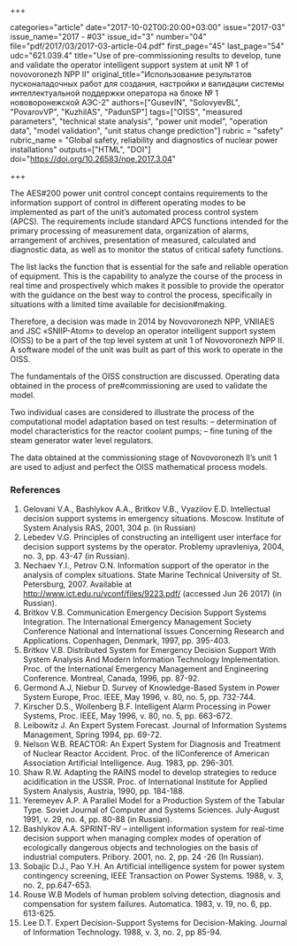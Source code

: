 +++

categories="article"
date="2017-10-02T00:20:00+03:00"
issue="2017-03"
issue_name="2017 - #03"
issue_id="3"
number="04"
file="pdf/2017/03/2017-03-article-04.pdf"
first_page="45"
last_page="54"
udc="621.039.4"
title="Use of pre-commissioning results to develop, tune and validate the operator intelligent support system at unit № 1 of novovoronezh NPP II"
original_title="Использование результатов пусконаладочных работ для создания, настройки и валидации системы интеллектуальной поддержки оператора на блоке № 1 нововоронежской АЭС-2"
authors=["GusevIN", "SolovyevBL", "PovarovVP", "KuzhilAS", "PadunSP"]
tags=["OISS", "measured parameters", "technical state analysis", "power unit model", "operation data", "model validation", "unit status change prediction"]
rubric = "safety"
rubric_name = "Global safety, reliability and diagnostics of nuclear power installations"
outputs=["HTML", "DOI"]
doi="https://doi.org/10.26583/npe.2017.3.04"

+++

The AES#200 power unit control concept contains requirements to the information support of control in different operating modes to be implemented as part of the unit’s automated process control system (APCS). The requirements include standard APCS functions intended for the primary processing of measurement data, organization of alarms, arrangement of archives, presentation of measured, calculated and diagnostic data, as well as to monitor the status of critical safety functions.

The list lacks the function that is essential for the safe and reliable operation of equipment. This is the capability to analyze the course of the process in real time and prospectively which makes it possible to provide the operator with the guidance on the best way to control the process, specifically in situations with a limited time available for decision#making.

Therefore, a decision was made in 2014 by Novovoronezh NPP, VNIIAES and JSC «SNIIP-Atom» to develop an operator intelligent support system (OISS) to be a part of the top level system at unit 1 of Novovoronezh NPP II. A software model of the unit was built as part of this work to operate in the OISS.

The fundamentals of the OISS construction are discussed. Operating data obtained in the process of pre#commissioning are used to validate the model.

Two individual cases are considered to illustrate the process of the computational model adaptation based on test results:
– determination of model characteristics for the reactor coolant pumps;
– fine tuning of the steam generator water level regulators.

The data obtained at the commissioning stage of Novovoronezh II’s unit 1 are used to adjust and perfect the OISS mathematical process models.

### References

1. Gelovani V.A., Bashlykov A.A., Britkov V.B., Vyazilov E.D. Intellectual decision support systems in emergency situations. Moscow. Institute of System Analysis RAS, 2001, 304 p. (in Russian)
2. Lebedev V.G. Principles of constructing an intelligent user interface for decision support systems by the operator. Problemy upravleniya, 2004, no. 3, pp. 43-47 (in Russian).
3. Nechaev Y.I., Petrov O.N. Information support of the operator in the analysis of complex situations. State Marine Technical University of St. Petersburg, 2007. Available at http://www.ict.edu.ru/vconf/files/9223.pdf/ (accessed Jun 26 2017) (in Russian).
4. Britkov V.B. Communication Emergency Decision Support Systems Integration. The International Emergency Management Society Conference National and International Issues Concerning Research and Applications. Copenhagen, Denmark, 1997, pp. 395-403.
5. Britkov V.B. Distributed System for Emergency Decision Support With System Analysis And Modern Information Technology Implementation. Proc. of the International Emergency Management and Engineering Conference. Montreal, Canada, 1996, pp. 87-92.
6. Germond A.J, Niebur D. Survey of Knowledge-Based System in Power System Europe, Proc. IEEE, May 1996, v. 80, no. 5, pp. 732-744.
7. Kirscher D.S., Wollenberg B.F. Intelligent Alarm Processing in Power Systems, Proc. IEEE, May 1996, v. 80, no. 5, pp. 663-672.
8. Leibowitz J. An Expert System Forecast. Journal of Information Systems Management, Spring 1994, pp. 69-72.
9. Nelson W.B. REACTOR: An Expert System for Diagnosis and Treatment of Nuclear Reactor Accident. Proc. of the IIConference of American Association Artificial Intelligence. Aug. 1983, pp. 296-301.
10. Shaw R.W. Adapting the RAINS model to develop strategies to reduce acidification in the USSR. Proc. of International Institute for Applied System Analysis, Austria, 1990, pp. 184-188.
11. Yeremeyev A.P. A Parallel Model for a Production System of the Tabular Type. Soviet Journal of Computer and Systems Sciences. July-August 1991, v. 29, no. 4, pp. 80-88 (in Russian).
12. Bashlykov A.A. SPRINT-RV – intelligent information system for real-time decision support when managing complex modes of operation of ecologically dangerous objects and technologies on the basis of industrial computers. Pribory. 2001, no. 2, pp. 24 -26 (In Russian).
13. Sobajic D.J., Pao Y.H. An Artificial intelligence system for power system contingency screening, IEEE Transaction on Power Systems. 1988, v. 3, no. 2, pp.647-653.
14. Rouse W.B Models of human problem solving detection, diagnosis and compensation for system failures. Automatica. 1983, v. 19, no. 6, pp. 613-625.
15. Lee D.T. Expert Decision-Support Systems for Decision-Making. Journal of Information Technology. 1988, v. 3, no. 2, pp 85-94.